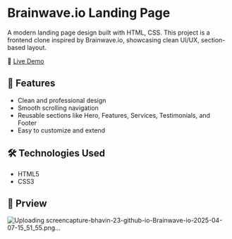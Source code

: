 # Brainwave.io Landing Page

A modern landing page design built with HTML, CSS. This project is a frontend clone inspired by Brainwave.io, showcasing clean UI/UX, section-based layout.

🔗 [Live Demo](https://bhavin-23.github.io/Brainwave.io/)

## 🚀 Features

- Clean and professional design
- Smooth scrolling navigation
- Reusable sections like Hero, Features, Services, Testimonials, and Footer
- Easy to customize and extend

## 🛠️ Technologies Used

- HTML5
- CSS3

## 📸 Prview 
![Uploading screencapture-bhavin-23-github-io-Brainwave-io-2025-04-07-15_51_55.png…]()


